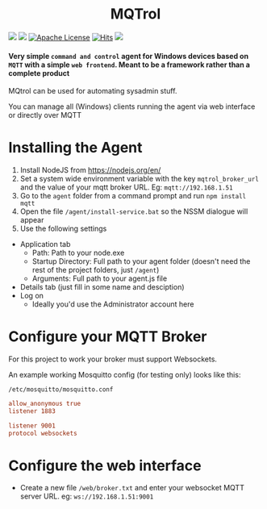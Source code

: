 <h1 align="center">MQTrol</h1


<div align="center">
  
![](https://img.shields.io/badge/nodejs-brightgreen.svg)
![](https://img.shields.io/badge/html5-brightgreen.svg)
[![Apache License](https://img.shields.io/badge/license-Apache-blue.svg?style=flat)](https://github.com/HaschekSolutions/mqtrol/blob/master/LICENSE)
[![Hits](https://hits.seeyoufarm.com/api/count/incr/badge.svg?url=https%3A%2F%2Fgithub.com%2FHaschekSolutions%2Fmqtrol&count_bg=%2379C83D&title_bg=%23555555&icon=&icon_color=%23E7E7E7&title=hits&edge_flat=false)](https://hits.seeyoufarm.com)
[![](https://img.shields.io/github/stars/HaschekSolutions/mqtrol.svg?label=Stars&style=social)](https://github.com/HaschekSolutions/mqtrol)

#### Very simple `command and control` agent for Windows devices based on `MQTT` with a simple `web frontend`. Meant to be a framework rather than a complete product
  
</div>

MQtrol can be used for automating sysadmin stuff.

You can manage all (Windows) clients running the agent via web interface or directly over MQTT

# Installing the Agent

1. Install NodeJS from https://nodejs.org/en/
2. Set a system wide environment variable with the key `mqtrol_broker_url` and the value of your mqtt broker URL. Eg: `mqtt://192.168.1.51`
3. Go to the `agent` folder from a command prompt and run `npm install mqtt`
4. Open the file `/agent/install-service.bat` so the NSSM dialogue will appear
5. Use the following settings
  - Application tab
    - Path: Path to your node.exe
    - Startup Directory: Full path to your agent folder (doesn't need the rest of the project folders, just `/agent`)
    - Arguments: Full path to your agent.js file
  - Details tab (just fill in some name and desciption)
  - Log on
    - Ideally you'd use the Administrator account here

# Configure your MQTT Broker
For this project to work your broker must support Websockets.

An example working Mosquitto config (for testing only) looks like this:

`/etc/mosquitto/mosquitto.conf`
```conf
allow_anonymous true
listener 1883

listener 9001
protocol websockets
```

# Configure the web interface
- Create a new file `/web/broker.txt` and enter your websocket MQTT server URL. eg: `ws://192.168.1.51:9001`